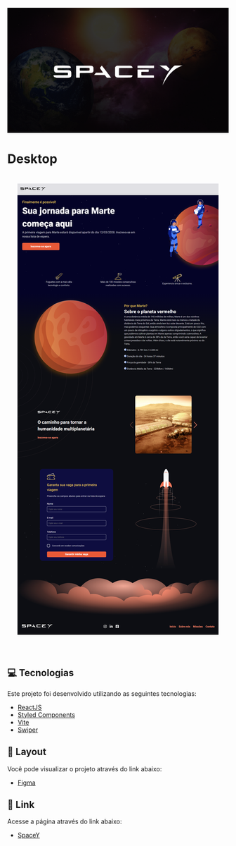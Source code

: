 <p align="center">
  <img alt="SpaceY" src="github/cover.png">
</p>

# Desktop

<h1 align="center">
    <img alt="Preview Desktop" title="Preview Desktop" src="github/desktop.png" />
</h1>

<br>

## 💻 Tecnologias

Este projeto foi desenvolvido utilizando as seguintes tecnologias:

- [ReactJS](https://reactjs.org/)
- [Styled Components](https://styled-components.com/)
- [Vite](https://vitejs.dev/)
- [Swiper](https://swiperjs.com/)

## 📝 Layout

Você pode visualizar o projeto através do link abaixo:

- [Figma](https://www.figma.com/community/file/986447430009792279/duplicate)

## 🔗 Link

Acesse a página através do link abaixo:

- [SpaceY](https://marilugonzaga.github.io/spaceY/)

